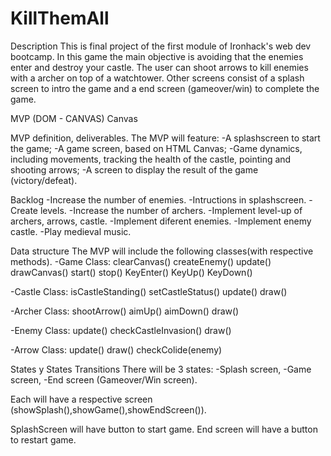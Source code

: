 # KillThemAll

Description
This is final project of the first module of Ironhack's web dev bootcamp. In this game the main objective is avoiding that the enemies enter and destroy your castle. The user can shoot arrows to kill enemies with a archer on top of a watchtower. Other screens consist of a splash screen to intro the game and a end screen (gameover/win) to complete the game.    

MVP (DOM - CANVAS)
Canvas

MVP definition, deliverables.
The MVP will feature:
-A splashscreen to start the game;
-A game screen, based on HTML Canvas;
-Game dynamics, including movements, tracking the health of the castle, pointing and shooting arrows;
-A screen to display the result of the game (victory/defeat).

Backlog
-Increase the number of enemies.
-Intructions in splashscreen.
-Create levels.
-Increase the number of archers.
-Implement level-up of archers, arrows, castle.
-Implement diferent enemies.
-Implement enemy castle.
-Play medieval music.

Data structure
The MVP will include the following classes(with respective methods).
-Game Class:
  clearCanvas()
  createEnemy()
  update()
  drawCanvas()
  start()
  stop()
  KeyEnter()
  KeyUp()
  KeyDown()

-Castle Class:
  isCastleStanding()
  setCastleStatus()
  update()
  draw()

-Archer Class:
  shootArrow()
  aimUp()
  aimDown()
  draw()

-Enemy Class:
  update()
  checkCastleInvasion()
  draw()
  
-Arrow Class:
  update()
  draw()
  checkColide(enemy)

States y States Transitions
There will be 3 states:
-Splash screen, 
-Game screen,
-End screen (Gameover/Win screen).

Each will have a respective screen (showSplash(),showGame(),showEndScreen()).

SplashScreen will have button to start game. 
End screen will have a button to restart game.

